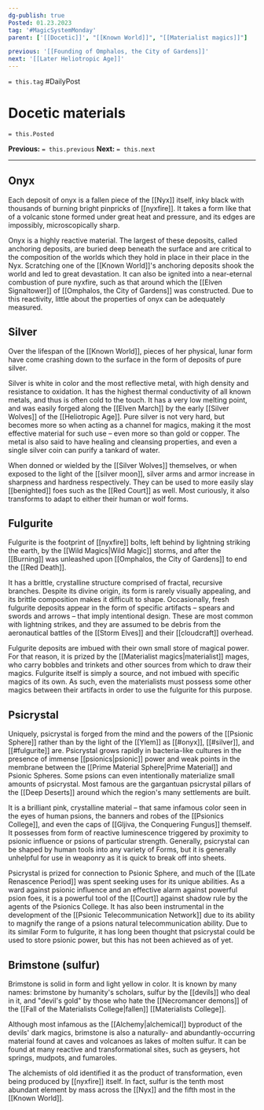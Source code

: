 ```yaml
---
dg-publish: true
Posted: 01.23.2023
tag: '#MagicSystemMonday'
parent: ['[[Docetic]]', "[[Known World]]", "[[Materialist magics]]"]

previous: '[[Founding of Omphalos, the City of Gardens]]'
next: '[[Later Heliotropic Age]]'
---
```

`= this.tag` #DailyPost
# Docetic materials
`= this.Posted`

**Previous:** `= this.previous`
**Next:** `= this.next`

---

## Onyx

Each deposit of onyx is a fallen piece of the [[Nyx]] itself, inky black with thousands of burning bright pinpricks of [[nyxfire]]. It takes a form like that of a volcanic stone formed under great heat and pressure, and its edges are impossibly, microscopically sharp.

Onyx is a highly reactive material. The largest of these deposits, called anchoring deposits, are buried deep beneath the surface and are critical to the composition of the worlds which they hold in place in their place in the Nyx. Scratching one of the [[Known World]]'s anchoring deposits shook the world and led to great devastation. It can also be ignited into a near-eternal combustion of pure nyxfire, such as that around which the [[Elven Signaltower]] of [[Omphalos, the City of Gardens]] was constructed. Due to this reactivity, little about the properties of onyx can be adequately measured.

## Silver

Over the lifespan of the [[Known World]], pieces of her physical, lunar form have come crashing down to the surface in the form of deposits of pure silver.

Silver is white in color and the most reflective metal, with high density and resistance to oxidation. It has the highest thermal conductivity of all known metals, and thus is often cold to the touch. It has a very low melting point, and was easily forged along the [[Elven March]] by the early [[Silver Wolves]] of the [[Heliotropic Age]]. Pure silver is not very hard, but becomes more so when acting as a channel for magics, making it the most effective material for such use – even more so than gold or copper. The metal is also said to have healing and cleansing properties, and even a single silver coin can purify a tankard of water.

When donned or wielded by the [[Silver Wolves]] themselves, or when exposed to the light of the [[silver moon]], silver arms and armor increase in sharpness and hardness respectively. They can be used to more easily slay [[benighted]] foes such as the [[Red Court]] as well. Most curiously, it also transforms to adapt to either their human or wolf forms.

## Fulgurite

Fulgurite is the footprint of [[nyxfire]] bolts, left behind by lightning striking the earth, by the [[Wild Magics|Wild Magic]] storms, and after the [[Burning]] was unleashed upon [[Omphalos, the City of Gardens]] to end the [[Red Death]].

It has a brittle, crystalline structure comprised of fractal, recursive branches. Despite its divine origin, its form is rarely visually appealing, and its brittle composition makes it difficult to shape. Occasionally, fresh fulgurite deposits appear in the form of specific artifacts – spears and swords and arrows – that imply intentional design. These are most common with lightning strikes, and they are assumed to be debris from the aeronautical battles of the [[Storm Elves]] and their [[cloudcraft]] overhead.

Fulgurite deposits are imbued with their own small store of magical power. For that reason, it is prized by the [[Materialist magics|materialist]] mages, who carry bobbles and trinkets and other sources from which to draw their magics. Fulgurite itself is simply a source, and not imbued with specific magics of its own. As such, even the materialists must possess some other magics between their artifacts in order to use the fulgurite for this purpose.

## Psicrystal

Uniquely, psicrystal is forged from the mind and the powers of the [[Psionic Sphere]] rather than by the light of the [[Ylem]] as [[#onyx]], [[#silver]], and [[#fulgurite]] are. Psicrystal grows rapidly in bacteria-like cultures in the presence of immense [[psionics|psionic]] power and weak points in the membrane between the [[Prime Material Sphere|Prime Material]] and Psionic Spheres. Some psions can even intentionally materialize small amounts of psicrystal. Most famous are the gargantuan psicrystal pillars of the [[Deep Deserts]] around which the region's many settlements are built.

It is a brilliant pink, crystalline material – that same infamous color seen in the eyes of human psions, the banners and robes of the [[Psionics College]], and even the caps of [[Gljiva, the Conquering Fungus]] themself. It possesses from form of reactive luminescence triggered by proximity to psionic influence or psions of particular strength. Generally, psicrystal can be shaped by human tools into any variety of Forms, but it is generally unhelpful for use in weaponry as it is quick to break off into sheets.

Psicrystal is prized for connection to Psionic Sphere, and much of the [[Late Renascence Period]] was spent seeking uses for its unique abilities. As a ward against psionic influence and an effective alarm against powerful psion foes, it is a powerful tool of the [[Court]] against shadow rule by the agents of the Psionics College. It has also been instrumental in the development of the [[Psionic Telecommunication Network]] due to its ability to magnify the range of a psions natural telecommunication ability. Due to its similar Form to fulgurite, it has long been thought that psicrystal could be used to store psionic power, but this has not been achieved as of yet.

## Brimstone (sulfur)

Brimstone is solid in form and light yellow in color. It is known by many names: brimstone by humanity's scholars, sulfur by the [[devils]] who deal in it, and "devil's gold" by those who hate the [[Necromancer demons]] of the [[Fall of the Materialists College|fallen]] [[Materialists College]].

Although most infamous as the [[Alchemy|alchemical]] byproduct of the devils' dark magics, brimstone is also a naturally- and abundantly-occurring material found at caves and volcanoes as lakes of molten sulfur. It can be found at many reactive and transformational sites, such as geysers, hot springs, mudpots, and fumaroles.

The alchemists of old identified it as the product of transformation, even being produced by [[nyxfire]] itself. In fact, sulfur is the tenth most abundant element by mass across the [[Nyx]] and the fifth most in the [[Known World]].
